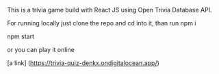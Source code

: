 This is a trivia game build with React JS using Open Trivia Database API.

For running locally just clone the repo and cd into it, than run
npm i

npm start

or you can play it online 

[a link] (https://trivia-quiz-denkx.ondigitalocean.app/)